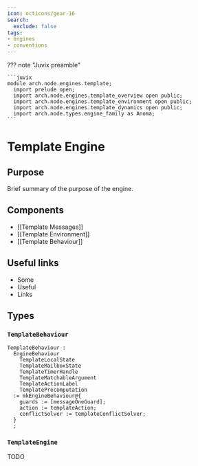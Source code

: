 ```yaml
---
icon: octicons/gear-16
search:
  exclude: false
tags:
- engines
- conventions
---
```


??? note "Juvix preamble"

    ```juvix
    module arch.node.engines.template;
      import prelude open;
      import arch.node.engines.template_overview open public;
      import arch.node.engines.template_environment open public;
      import arch.node.engines.template_dynamics open public;
      import arch.node.types.engine_family as Anoma;
    ```

# Template Engine

## Purpose

Brief summary of the purpose of the engine.

## Components

- [[Template Messages]]
- [[Template Environment]]
- [[Template Behaviour]]

## Useful links

- Some
- Useful
- Links

## Types

### `TemplateBehaviour`

<!-- --8<-- [start:TemplateBehaviour] -->
```juvix
TemplateBehaviour :
  EngineBehaviour
    TemplateLocalState
    TemplateMailboxState
    TemplateTimerHandle
    TemplateMatchableArgument
    TemplateActionLabel
    TemplatePrecomputation
  := mkEngineBehaviour@{
    guards := [messageOneGuard];
    action := templateAction;
    conflictSolver := templateConflictSolver;
  }
  ;
```
<!-- --8<-- [end:TemplateBehaviour] -->

### `TemplateEngine`

<!-- --8<-- [start:TemplateEngine] -->
TODO
<!-- --8<-- [end:TemplateEngine] -->
